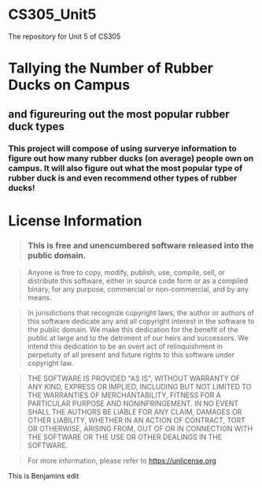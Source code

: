 # **CS305_Unit5**
The repository for Unit 5 of CS305

# **Tallying the Number of Rubber Ducks on Campus**
## and figureuring out the most popular rubber duck types
### This project will compose of using surverye information to figure out how many rubber ducks (on average) people own on campus. It will also figure out what the most popular type of rubber duck is and even recommend other types of rubber ducks!

# **License Information**
>### This is free and unencumbered software released into the public domain.

>Anyone is free to copy, modify, publish, use, compile, sell, or
distribute this software, either in source code form or as a compiled
binary, for any purpose, commercial or non-commercial, and by any
means.

>In jurisdictions that recognize copyright laws, the author or authors
of this software dedicate any and all copyright interest in the
software to the public domain. We make this dedication for the benefit
of the public at large and to the detriment of our heirs and
successors. We intend this dedication to be an overt act of
relinquishment in perpetuity of all present and future rights to this
software under copyright law.

>THE SOFTWARE IS PROVIDED "AS IS", WITHOUT WARRANTY OF ANY KIND,
EXPRESS OR IMPLIED, INCLUDING BUT NOT LIMITED TO THE WARRANTIES OF
MERCHANTABILITY, FITNESS FOR A PARTICULAR PURPOSE AND NONINFRINGEMENT.
IN NO EVENT SHALL THE AUTHORS BE LIABLE FOR ANY CLAIM, DAMAGES OR
OTHER LIABILITY, WHETHER IN AN ACTION OF CONTRACT, TORT OR OTHERWISE,
ARISING FROM, OUT OF OR IN CONNECTION WITH THE SOFTWARE OR THE USE OR
OTHER DEALINGS IN THE SOFTWARE.

>For more information, please refer to <https://unlicense.org>



This is Benjamins edit
